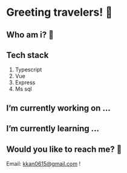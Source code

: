 
<!--
**kkan0615/kkan0615** is a ✨ _special_ ✨ repository because its `README.md` (this file) appears on your GitHub profile.

Here are some ideas to get you started:

- 🔭 I’m currently working on ...
- 🌱 I’m currently learning ...
- 👯 I’m looking to collaborate on ...
- 🤔 I’m looking for help with ...
- 💬 Ask me about ...
- 📫 How to reach me: ...
- 😄 Pronouns: ...
- ⚡ Fun fact: ...
-->


# Greeting travelers! 👋

## Who am i? 🤔

## Tech stack
1. Typescript
2. Vue
3. Express
4. Ms sql

## I’m currently working on ...

## I’m currently learning ...

## Would you like to reach me? :speech_balloon:
Email: kkan0615@gmail.com !
